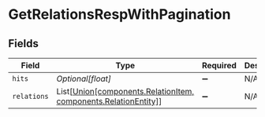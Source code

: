 # GetRelationsRespWithPagination


## Fields

| Field                                                                                                      | Type                                                                                                       | Required                                                                                                   | Description                                                                                                | Example                                                                                                    |
| ---------------------------------------------------------------------------------------------------------- | ---------------------------------------------------------------------------------------------------------- | ---------------------------------------------------------------------------------------------------------- | ---------------------------------------------------------------------------------------------------------- | ---------------------------------------------------------------------------------------------------------- |
| `hits`                                                                                                     | *Optional[float]*                                                                                          | :heavy_minus_sign:                                                                                         | N/A                                                                                                        | 1                                                                                                          |
| `relations`                                                                                                | List[[Union[components.RelationItem, components.RelationEntity]](../../models/shared/getrelationsresp.md)] | :heavy_minus_sign:                                                                                         | N/A                                                                                                        |                                                                                                            |